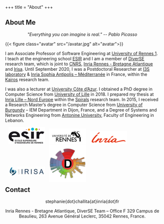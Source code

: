 +++
title = "About"
+++

## About Me

<p style="text-align: center; font-style: italic;">"Everything you can imagine is real." -- Pablo Picasso</p>

{{< figure class="avatar" src="/avatar.jpg" alt="avatar">}}

I am Associate Professor of Software Engineering at [University of Rennes 1](https://www.univ-rennes1.fr/). 
I teach at the engineering school [ESIR](https://esir.univ-rennes1.fr/en) and I am a member of [DiverSE](https://www.diverse-team.fr/) research team, which is joint to [CNRS](http://www.cnrs.fr/),  [Inria Rennes - Bretagne Atlantique](https://www.inria.fr/en/centre-inria-rennes-bretagne-atlantique) and [Irisa](https://www.irisa.fr/en).
Until September 2020, I was a Postdoctoral Researcher at [I3S laboratory](http://univ-cotedazur.fr/laboratories/i3s) & [Inria Sophia Antipolis – Méditerranée](https://www.inria.fr/en/centre-inria-sophia-antipolis-mediterranee) in France, within the [Kairos](https://team.inria.fr/kairos/) research team. 

I was also a lecturer at [University Côte d’Azur](https://univ-cotedazur.eu/). 
I obtained a PhD degree in Computer Science from [University of Lille](http://www.univ-lille1.fr/) in 2018. 
I prepared my thesis at [Inria Lille – Nord Europe](https://www.inria.fr/en/centre-inria-lille-nord-europe) within the [Spirals](https://team.inria.fr/spirals/) research team. 
In 2015, I received a Research Master’s degree in Computer Science from [University of Burgundy](http://www.u-bourgogne.fr/) – IEM Department in Dijon, France, and a Degree of Systems and Networks Engineering from [Antonine University](http://www.ua.edu.lb/french/home), Faculty of Engineering in Lebanon.

<div style="display: block;">
	<div style="display: inline-block;">
		<img width=120 style="margin-left: 10px;" src="/esir.png">
	</div>
	<div style="display: inline-block;">
		<img width=120 style="margin-left: 10px;" src="/university_rennes_1.jpg">
	</div>
	<div style="display: inline-block;">
		<img width=120 style="margin-left: 10px;" src="/inria.png">
	</div>
	<div style="display: inline-block;">
		<img width=120 style="margin-left: 10px;" src="/irisa.jpg">
	</div>
	<div style="display: inline-block;">
		<img width=120 style="margin-left: 10px; margin-bottom:-20px" src="/diverse.png">
	</div>
</div>

## Contact

<p style="text-align: center">
	<i class="icon fa-envelope"></i> stephanie{dot}challita{at}inria{dot}fr
</p>

<p style="text-align: center">
	<i class="icon fa-map-pin"></i> Inria Rennes - Bretagne Atlantique, DiverSE Team – Office F 329
 	Campus de Beaulieu, 263 Avenue Général Leclerc, 35042 Rennes, France.
 </p>